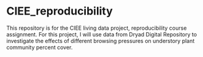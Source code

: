 # CIEE_reproducibility
This repository is for the CIEE living data project, reproducibility course assignment. For this project, I will use data from Dryad Digital Repository to investigate the effects of different browsing pressures on understory plant community percent cover. 
